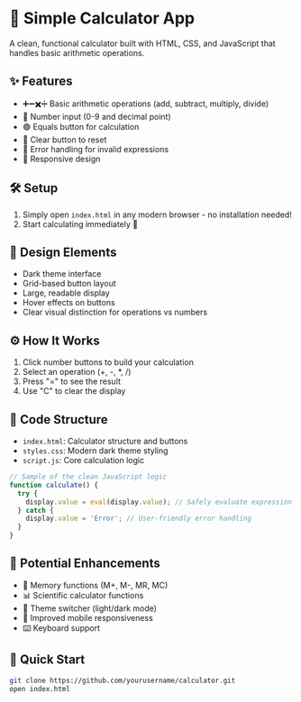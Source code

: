 # 🧮 Simple Calculator App

A clean, functional calculator built with HTML, CSS, and JavaScript that handles basic arithmetic operations.

## ✨ Features
- ➕➖✖️➗ Basic arithmetic operations (add, subtract, multiply, divide)
- 🔢 Number input (0-9 and decimal point)
- 🟢 Equals button for calculation
- 🔴 Clear button to reset
- 🚨 Error handling for invalid expressions
- 📱 Responsive design

## 🛠️ Setup
1. Simply open `index.html` in any modern browser - no installation needed!
2. Start calculating immediately 🚀

## 🎨 Design Elements
- Dark theme interface
- Grid-based button layout
- Large, readable display
- Hover effects on buttons
- Clear visual distinction for operations vs numbers

## ⚙️ How It Works
1. Click number buttons to build your calculation
2. Select an operation (+, -, *, /)
3. Press "=" to see the result
4. Use "C" to clear the display

## 📝 Code Structure
- `index.html`: Calculator structure and buttons
- `styles.css`: Modern dark theme styling
- `script.js`: Core calculation logic

```javascript
// Sample of the clean JavaScript logic
function calculate() {
  try {
    display.value = eval(display.value); // Safely evaluate expression
  } catch {
    display.value = 'Error'; // User-friendly error handling
  }
}
```

## 🌟 Potential Enhancements
- 💾 Memory functions (M+, M-, MR, MC)
- 📊 Scientific calculator functions
- 🎨 Theme switcher (light/dark mode)
- 📱 Improved mobile responsiveness
- ⌨️ Keyboard support

## 🚀 Quick Start
```bash
git clone https://github.com/yourusername/calculator.git
open index.html
```
